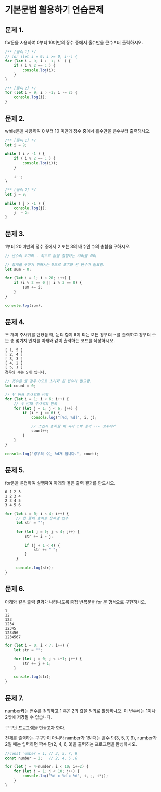 # 기본문법 활용하기 연습문제

## 문제 1.

for문을 사용하여 0부터 10미만의 정수 중에서 홀수만을 큰수부터 출력하시오.

```javascript
/** [풀이 1] */
// for (let i = 9; i >= 0, i--) {
for (let i = 9; i > -1; i--) {
    if ( i % 2 == 1 ) {
        console.log(i);
    }
}
```
```javascript
/** [풀이 2] */
for (let i = 9; i > -1; i -= 2) {
    console.log(i);
}
```

## 문제 2.

while문을 사용하여 0 부터 10 미만의 정수 중에서 홀수만을 큰수부터 출력하시오.

```javascript
/** [풀이 1] */
let i = 9;

while ( i > -1 ) {
    if ( i % 2 == 1 ) {
        console.log(i));
    }

    i--;
}
```
```javascript
/** [풀이 2] */
let j = 9;

while ( j > -1 ) {
    console.log(j);
    j -= 2;
}
```

## 문제 3.

1부터 20 미만의 정수 중에서 2 또는 3의 배수인 수의 총합을 구하시오.

```javascript
// 변수의 초기화 - 최초로 값을 할당하는 처리를 의미

// 합계를 구하기 위해서는 0으로 초기화 된 변수가 필요함.
let sum = 0;

for (let i = 1; i < 20; i++) {
    if (i % 2 == 0 || i % 3 == 0) {
        sum += i;
    }
}

console.log(sum);
```

## 문제 4.

두 개의 주사위를 던졌을 때, 눈의 합이 6이 되는 모든 경우의 수를 출력하고 경우의 수는 총 몇가지 인지를 아래와 같이 출력하는 코드를 작성하시오.

```
[ 1, 5 ]
[ 2, 4 ]
[ 3, 3 ]
[ 4, 2 ]
[ 5, 1 ]
경우의 수는 5개 입니다.
```
```javascript
// 갯수를 셀 경우 0으로 초기화 된 변수가 필요함.
let count = 0;

// 첫 번째 주사위의 반복
for (let i = 1; i < 6; i++) {
    // 두 번째 주사위의 반복
    for (let j = 1; j < 6; j++) {
        if (i + j == 6) {
            console.log("[%d, %d]", i, j);

            // 조건이 충족될 때 마다 1씩 증가 --> 갯수세기
            count++;
        }
    }
}

console.log("경우의 수는 %d개 입니다.", count);
```

## 문제 5.

for문을 중첩하여 실행하여 아래와 같은 출력 결과를 만드시오.

```
0 1 2 3 
1 2 3 4 
2 3 4 5 
3 4 5 6 
```
```javascript
for (let i = 0; i < 4; i++) {
     // 한 줄에 출력할 문자열 변수
     let str = "";

     for (let j = 0; j < 4; j++) {
         str += i + j;

         if (j + 1 < 4) {
             str += " ";
         }
     }

     console.log(str);
}
```

## 문제 6.

아래와 같은 출력 결과가 나타나도록 중첩 반복문을 for 문 형식으로 구현하시오.

```
1
12
123
1234
12345
123456
1234567
```

```javascript
for (let i = 0; i < 7; i++) {
    let str = "";

    for (let j = 0; j < i+1; j++) {
        str += j + 1;
    }

    console.log(str);
}
```

## 문제 7.

number라는 변수를 정의하고 1 혹은 2의 값을 임의로 할당하시오. 이 변수에는 1이나 2밖에 저장될 수 없습니다.

구구단 프로그램을 만들고자 한다.

전체를 출력하는 구구단이 아니라 number가 1일 때는 홀수 단(3, 5, 7, 9), number가 2일 때는 입력하면 짝수 단(2, 4, 6, 8)을 출력하는 프로그램을 완성하시오.

```javascript
//const number = 1; // 3, 5, 7, 9
const number = 2;   // 2, 4, 6 ,8

for (let j = 4-number; i < 10; i+=2) {
    for (let j = 1; j < 10; j++) {
        console.log("%d x %d = %d", i, j, i*j);
    }
}
```

